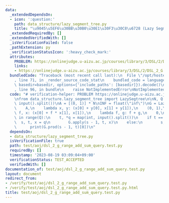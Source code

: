 ```yaml
---
data:
  _extendedDependsOn:
  - icon: ':question:'
    path: data_structure/lazy_segment_tree.py
    title: "\u9045\u5EF6\u30BB\u30B0\u30E1\u30F3\u30C8\u6728 (Lazy Segment Tree)"
  _extendedRequiredBy: []
  _extendedVerifiedWith: []
  _isVerificationFailed: false
  _pathExtension: py
  _verificationStatusIcon: ':heavy_check_mark:'
  attributes:
    PROBLEM: https://onlinejudge.u-aizu.ac.jp/courses/library/3/DSL/2/DSL_2_G
    links:
    - https://onlinejudge.u-aizu.ac.jp/courses/library/3/DSL/2/DSL_2_G
  bundledCode: "Traceback (most recent call last):\n  File \"/opt/hostedtoolcache/PyPy/3.10.13/x64/lib/pypy3.10/site-packages/onlinejudge_verify/documentation/build.py\"\
    , line 71, in _render_source_code_stat\n    bundled_code = language.bundle(stat.path,\
    \ basedir=basedir, options={'include_paths': [basedir]}).decode()\n  File \"/opt/hostedtoolcache/PyPy/3.10.13/x64/lib/pypy3.10/site-packages/onlinejudge_verify/languages/python.py\"\
    , line 96, in bundle\n    raise NotImplementedError\nNotImplementedError\n"
  code: "# verification-helper: PROBLEM https://onlinejudge.u-aizu.ac.jp/courses/library/3/DSL/2/DSL_2_G\n\
    \nfrom data_structure.lazy_segment_tree import LazySegtree\n\nN, Q = map(int,\
    \ input().split())\nA = [(0, 1)] * N\nINF = float(\"inf\")\nG = LazySegtree(\n\
    \    A,\n    lambda x, y: (x[0] + y[0], x[1] + y[1]),\n    (0, 1),\n    lambda\
    \ f, x: (x[0] + f * x[1], x[1]),\n    lambda f, g: f + g,\n    0,\n)\n\nfor _\
    \ in range(Q):\n    t, *q = map(int, input().split())\n    if t == 0:\n      \
    \  s, t, x = q\n        G.apply(s - 1, t, x)\n    else:\n        s, t = q\n  \
    \      print(G.prod(s - 1, t)[0])\n"
  dependsOn:
  - data_structure/lazy_segment_tree.py
  isVerificationFile: true
  path: test/aoj/dsl_2_g_range_add_sum_query.test.py
  requiredBy: []
  timestamp: '2023-08-19 03:09:04+09:00'
  verificationStatus: TEST_ACCEPTED
  verifiedWith: []
documentation_of: test/aoj/dsl_2_g_range_add_sum_query.test.py
layout: document
redirect_from:
- /verify/test/aoj/dsl_2_g_range_add_sum_query.test.py
- /verify/test/aoj/dsl_2_g_range_add_sum_query.test.py.html
title: test/aoj/dsl_2_g_range_add_sum_query.test.py
---
```

